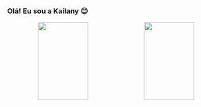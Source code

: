 ### Olá! Eu sou a Kailany 😊

  <div align="center">
    <img height="180em" width="48%" src="https://github-readme-stats.vercel.app/api?username=kailanyas&show_icons=true&theme=gotham&include_all_commits=true&count_private=true"/>  
    <img height="180em" width="48%" src="https://github-readme-stats.vercel.app/api/top-langs/?username=kailanyas&layout=compact&theme=gotham"/>
  </div>
